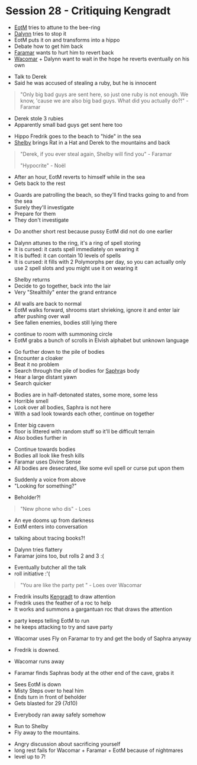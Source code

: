 # Session 28 - Critiquing Kengradt

- [EotM](https://bookstack.hemels.me/books/Darninia/page/eye-of-the-mountain) tries to attune to the bee-ring
- [Dalynn](https://bookstack.hemels.me/books/Darninia/page/dalynn-lathrana) tries to stop it
- EotM puts it on and transforms into a hippo
- Debate how to get him back
- [Faramar](https://bookstack.hemels.me/books/Darninia/page/faramar-illitris) wants to hurt him to revert back
- [Wacomar](https://bookstack.hemels.me/books/Darninia/page/wacomar-illitris) + Dalynn want to wait in the hope he reverts eventually on his own

+ Talk to Derek
+ Said he was accused of stealing a ruby, but he is innocent

> "Only big bad guys are sent here, so just one ruby is not enough. We know, 'cause we are also big bad guys. What did you actually do?!" - Faramar

- Derek stole 3 rubies
- Apparently small bad guys get sent here too

+ Hippo Fredrik goes to the beach to "hide" in the sea
+ [Shelby](https://bookstack.hemels.me/books/Darninia/page/imnahofo-sgoma#Hofo%20Sgoma) brings Rat in a Hat and Derek to the mountains and back

> "Derek, if you ever steal again, Shelby will find you" - Faramar
>
> "Hypocrite" - Noël

- After an hour, EotM reverts to himself while in the sea
- Gets back to the rest

+ Guards are patrolling the beach, so they'll find tracks going to and from the sea
+ Surely they'll investigate
+ Prepare for them
+ They don't investigate

- Do another short rest because pussy EotM did not do one earlier

+ Dalynn attunes to the ring, it's a ring of spell storing
+ It is cursed: it casts spell immediately on wearing it
+ It is buffed: it can contain 10 levels of spells
+ It is cursed: it fills with 2 Polymorphs per day, so you can actually only use 2 spell slots and you might use it on wearing it

- Shelby returns
- Decide to go together, back into the lair
- Very "Stealthily" enter the grand entrance

+ All walls are back to normal
+ EotM walks forward, shrooms start shrieking, ignore it and enter lair after pushing over wall
+ See fallen enemies, bodies still lying there

- continue to room with summoning circle
- EotM grabs a bunch of scrolls in Elvish alphabet but unknown language

+ Go further down to the pile of bodies
+ Encounter a cloaker
+ Beat it no problem
+ Search through the pile of bodies for [Saphra](https://bookstack.hemels.me/books/Darninia/page/imnahofo-sgoma#Hofo%20Sgoma)s body
+ Hear a large distant yawn
+ Search quicker

- Bodies are in half-detonated states, some more, some less
- Horrible smell
- Look over all bodies, Saphra is not here
- With a sad look towards each other, continue on together

+ Enter big cavern
+ floor is littered with random stuff so it'll be difficult terrain
+ Also bodies further in

- Continue towards bodies
- Bodies all look like fresh kills
- Faramar uses Divine Sense
- All bodies are desecrated, like some evil spell or curse put upon them

+ Suddenly a voice from above
+ "Looking for something?"

- Beholder?!

> "New phone who dis" - Loes

- An eye dooms up from darkness
- EotM enters into conversation

+ talking about tracing books?!

- Dalynn tries flattery
- Faramar joins too, but rolls 2 and 3 :(

+ Eventually butcher all the talk
+ roll initiative :'(

> "You are like the party pet " - Loes over Wacomar

- Fredrik insults [Kengradt](https://bookstack.hemels.me/books/Darninia/page/imnahofo-sgoma#Surroundings) to draw attention
- Fredrik uses the feather of a roc to help
- It works and summons a gargantuan roc that draws the attention

+ party keeps telling EotM to run
+ he keeps attacking to try and save party

- Wacomar uses Fly on Faramar to try and get the body of Saphra anyway

+ Fredrik is downed.

- Wacomar runs away

+ Faramar finds Saphras body at the other end of the cave, grabs it

- Sees EotM is down
- Misty Steps over to heal him
- Ends turn in front of beholder
- Gets blasted for 29 (7d10)

+ Everybody ran away safely somehow

- Run to Shelby
- Fly away to the mountains.

+ Angry discussion about sacrificing yourself
+ long rest fails for Wacomar + Faramar + EotM because of nightmares
+ level up to 7!
